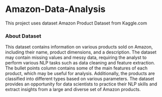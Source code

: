# Amazon-Data-Analysis
This project uses dataset Amazon Product Dataset from Kaggle.com
### About Dataset
This dataset contains information on various products sold on Amazon, including their name, product dimensions, and a description. The dataset may contain missing values and messy data, requiring the analyst to perform various NLP tasks such as data cleaning and feature extraction. The bullet points column contains some of the main features of each product, which may be useful for analysis. Additionally, the products are classified into different types based on various parameters. The dataset provides an opportunity for data scientists to practice their NLP skills and extract insights from a large and diverse set of Amazon products.
